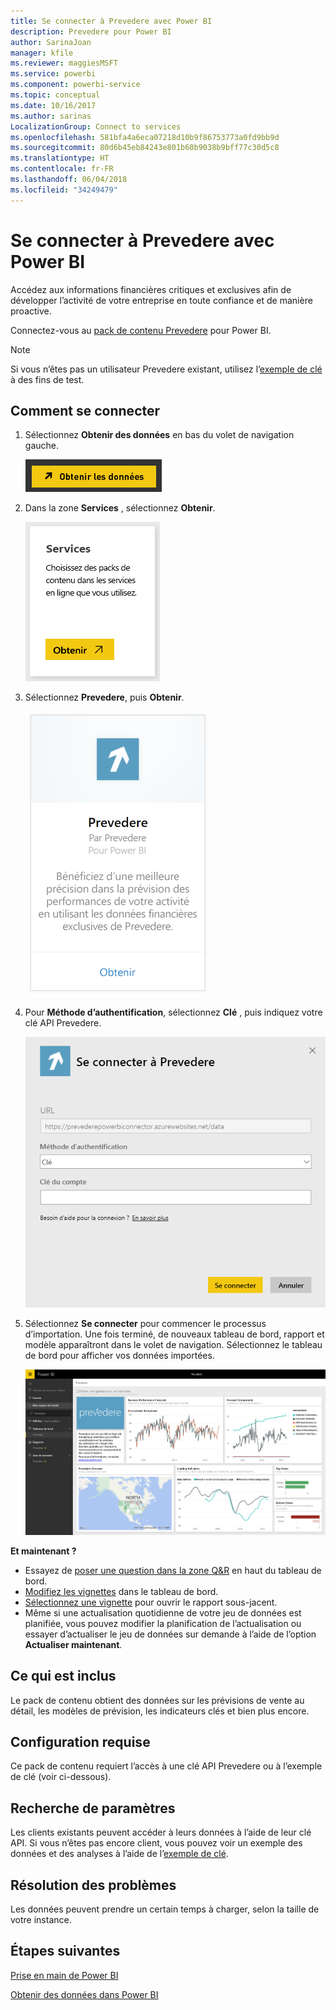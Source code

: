 ```yaml
---
title: Se connecter à Prevedere avec Power BI
description: Prevedere pour Power BI
author: SarinaJoan
manager: kfile
ms.reviewer: maggiesMSFT
ms.service: powerbi
ms.component: powerbi-service
ms.topic: conceptual
ms.date: 10/16/2017
ms.author: sarinas
LocalizationGroup: Connect to services
ms.openlocfilehash: 581bfa4a6eca07218d10b9f86753773a0fd9bb9d
ms.sourcegitcommit: 80d6b45eb84243e801b60b9038b9bff77c30d5c8
ms.translationtype: HT
ms.contentlocale: fr-FR
ms.lasthandoff: 06/04/2018
ms.locfileid: "34249479"
---
```

# <a name="connect-to-prevedere-with-power-bi"></a>Se connecter à Prevedere avec Power BI
Accédez aux informations financières critiques et exclusives afin de développer l’activité de votre entreprise en toute confiance et de manière proactive.

Connectez-vous au [pack de contenu Prevedere](https://app.powerbi.com/getdata/services/prevedere) pour Power BI.

>[!NOTE]
>Si vous n’êtes pas un utilisateur Prevedere existant, utilisez l’[exemple de clé](https://prevederepowerbiconnector.azurewebsites.net/static/learnmore.html) à des fins de test.

## <a name="how-to-connect"></a>Comment se connecter
1. Sélectionnez **Obtenir des données** en bas du volet de navigation gauche.
   
   ![](media/service-connect-to-prevedere/getdata.png)
2. Dans la zone **Services** , sélectionnez **Obtenir**.
   
   ![](media/service-connect-to-prevedere/services.png)
3. Sélectionnez **Prevedere**, puis **Obtenir**.
   
   ![](media/service-connect-to-prevedere/connect.png)
4. Pour **Méthode d’authentification**, sélectionnez **Clé** , puis indiquez votre clé API Prevedere.
   
    ![](media/service-connect-to-prevedere/creds.png)
5. Sélectionnez **Se connecter** pour commencer le processus d’importation. Une fois terminé, de nouveaux tableau de bord, rapport et modèle apparaîtront dans le volet de navigation. Sélectionnez le tableau de bord pour afficher vos données importées.
   
     ![](media/service-connect-to-prevedere/dashboard.png)

**Et maintenant ?**

* Essayez de [poser une question dans la zone Q&R](power-bi-q-and-a.md) en haut du tableau de bord.
* [Modifiez les vignettes](service-dashboard-edit-tile.md) dans le tableau de bord.
* [Sélectionnez une vignette](service-dashboard-tiles.md) pour ouvrir le rapport sous-jacent.
* Même si une actualisation quotidienne de votre jeu de données est planifiée, vous pouvez modifier la planification de l’actualisation ou essayer d’actualiser le jeu de données sur demande à l’aide de l’option **Actualiser maintenant**.

## <a name="whats-included"></a>Ce qui est inclus
Le pack de contenu obtient des données sur les prévisions de vente au détail, les modèles de prévision, les indicateurs clés et bien plus encore.

## <a name="system-requirements"></a>Configuration requise
Ce pack de contenu requiert l’accès à une clé API Prevedere ou à l’exemple de clé (voir ci-dessous).

## <a name="finding-parameters"></a>Recherche de paramètres
<a name="FindingParams"></a>

Les clients existants peuvent accéder à leurs données à l’aide de leur clé API. Si vous n’êtes pas encore client, vous pouvez voir un exemple des données et des analyses à l’aide de l’[exemple de clé](https://prevederepowerbiconnector.azurewebsites.net/static/learnmore.html).

## <a name="troubleshooting"></a>Résolution des problèmes
Les données peuvent prendre un certain temps à charger, selon la taille de votre instance.

## <a name="next-steps"></a>Étapes suivantes
[Prise en main de Power BI](service-get-started.md)

[Obtenir des données dans Power BI](service-get-data.md)

